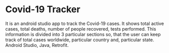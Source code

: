 # Covid-19 Tracker
It is an android studio app to track the Covid-19 cases. It shows total active cases, total deaths, number of people recovered, tests performed. This information is divided into 3 particular sections so, that the user can keep track of total cases worldwide, particular country and, particular state.
Android Studio,
Java,
Retrofit.
